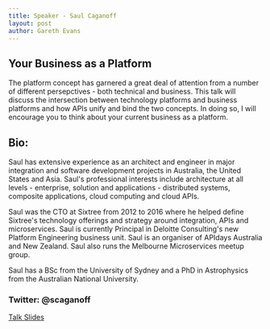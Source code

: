 ```yaml
---
title: Speaker - Saul Caganoff
layout: post
author: Gareth Evans
---
```


## Your Business as a Platform
  
The platform concept has garnered a great deal of attention from a number of different persepctives - both technical and business. This talk will discuss the intersection between technology platforms and business platforms and how APIs unify and bind the two concepts. In doing so, I will encourage you to think about your current business as a platform.

## Bio:
 
Saul has extensive experience as an architect and engineer in major integration and software development projects in Australia, the United States and Asia. Saul's professional interests include architecture at all levels - enterprise, solution and applications - distributed systems, composite applications, cloud computing and cloud APIs.

Saul was the CTO at Sixtree from 2012 to 2016 where he helped define Sixtree's technology offerings and strategy around integration, APIs and microservices. Saul is currently Principal in Deloitte Consulting's new Platform Engineering business unit. Saul is an organiser of APIdays Australia and New Zealand. Saul also runs the Melbourne Microservices meetup group.

Saul has a BSc from the University of Sydney and a PhD in Astrophysics from the Australian National University.

### Twitter: @scaganoff


[Talk Slides](/slides/caganoff_business_platform.pdf)
